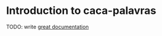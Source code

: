 # Introduction to caca-palavras

TODO: write [great documentation](http://jacobian.org/writing/what-to-write/)
